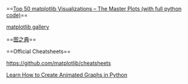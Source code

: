 

==[Top 50 matplotlib Visualizations – The Master Plots (with full python code)](https://www.machinelearningplus.com/plots/top-50-matplotlib-visualizations-the-master-plots-python/)==





[matplotlib gallery](https://matplotlib.org/3.1.1/gallery/index.html)



==[图之典](http://tuzhidian.com/)==



==Official Cheatsheets==

https://github.com/matplotlib/cheatsheets



[Learn How to Create Animated Graphs in Python](https://towardsdatascience.com/learn-how-to-create-animated-graphs-in-python-fce780421afe)



